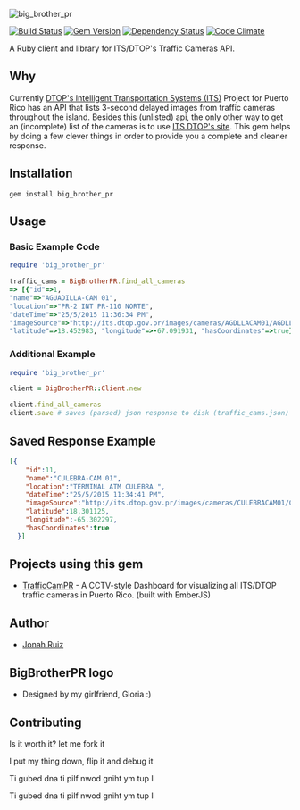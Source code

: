 ![big_brother_pr](https://cloud.githubusercontent.com/assets/1783738/7804501/05930fd2-0332-11e5-81a8-c12bb15afddc.png)

[![Build Status](http://img.shields.io/travis/jonahoffline/big_brother_pr.svg?style=flat-square)](https://travis-ci.org/jonahoffline/big_brother_pr)
[![Gem Version](http://img.shields.io/gem/v/big_brother_pr.svg?style=flat-square)](http://badge.fury.io/rb/big_brother_pr)
[![Dependency Status](http://img.shields.io/gemnasium/jonahoffline/big_brother_pr.svg?style=flat-square)](https://gemnasium.com/jonahoffline/big_brother_pr)
[![Code Climate](http://img.shields.io/codeclimate/github/jonahoffline/big_brother_pr.svg?style=flat-square)](https://codeclimate.com/github/jonahoffline/big_brother_pr)


A Ruby client and library for ITS/DTOP's Traffic Cameras API.

## Why
Currently [DTOP's Intelligent Transportation Systems (ITS)](http://its.dtop.gov.pr) Project for Puerto Rico has an API that lists 3-second delayed images from traffic cameras throughout the island. Besides this (unlisted) api, the only other way to get an (incomplete) list of the cameras is to use [ITS DTOP's site](http://its.dtop.gov.pr/es/TrafficCameras.aspx). This gem helps by doing a few clever things in order to provide you a complete and cleaner response.

## Installation
    gem install big_brother_pr

## Usage

### Basic Example Code
```ruby
require 'big_brother_pr'

traffic_cams = BigBrotherPR.find_all_cameras
=> [{"id"=>1,
"name"=>"AGUADILLA-CAM 01",
"location"=>"PR-2 INT PR-110 NORTE",
"dateTime"=>"25/5/2015 11:36:34 PM",
"imageSource"=>"http://its.dtop.gov.pr/images/cameras/AGDLLACAM01/AGDLLACAM01.jpg",
"latitude"=>18.452983, "longitude"=>-67.091931, "hasCoordinates"=>true}]
```

### Additional Example
```ruby
require 'big_brother_pr'

client = BigBrotherPR::Client.new

client.find_all_cameras
client.save # saves (parsed) json response to disk (traffic_cams.json)
```

## Saved Response Example

```json
[{
    "id":11,
    "name":"CULEBRA-CAM 01",
    "location":"TERMINAL ATM CULEBRA ",
    "dateTime":"25/5/2015 11:34:41 PM",
    "imageSource":"http://its.dtop.gov.pr/images/cameras/CULEBRACAM01/CULEBRACAM01.jpg",
    "latitude":18.301125,
    "longitude":-65.302297,
    "hasCoordinates":true
  }]
```

## Projects using this gem

  * [TrafficCamPR](https://github.com/carloscheddar/trafficCamPR) - A CCTV-style Dashboard for visualizing all ITS/DTOP traffic cameras in Puerto Rico. (built with EmberJS)

## Author
  * [Jonah Ruiz](http://www.twitter.com/jonahBinario)

## BigBrotherPR logo
  * Designed by my girlfriend, Gloria :)

## Contributing

Is it worth it? let me fork it

I put my thing down, flip it and debug it

Ti gubed dna ti pilf nwod gniht ym tup I

Ti gubed dna ti pilf nwod gniht ym tup I
